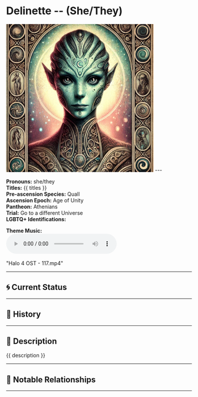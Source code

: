 # Delinette  --  (She/They)

<!-- Optional  -->
<img src="Delinette.jpg" alt="Delinette" style="width:400px;"/>
---

**Pronouns:** she/they  
**Titles:** {{ titles }}  
**Pre-ascension Species:** Quall  
**Ascension Epoch:** Age of Unity  
**Pantheon:** Athenians  
**Trial:** Go to a different Universe  
**LGBTQ+ Identifications:**   


**Theme Music:**  
<audio controls>
  <source src="Delinette | Halo 4 OST - 117.mp4" type="audio/mpeg">
  Your browser does not support the audio element.
</audio>

"Halo 4 OST - 117.mp4"

---

## 🌀 Current Status


---

## 📜 History


---

## 🧠 Description
{{ description }}

---

## 🧩 Notable Relationships

---
